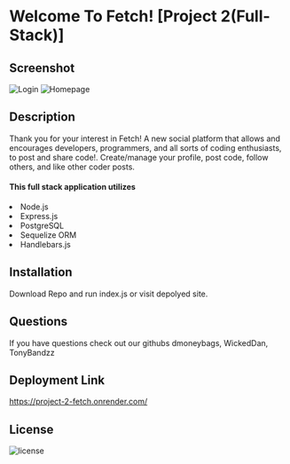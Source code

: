 # Welcome To Fetch! [Project 2(Full-Stack)]
## Screenshot
![Login](https://github.com/user-attachments/assets/aff68715-de02-4150-9ac3-178d14e77a62)
![Homepage](https://github.com/user-attachments/assets/b45d391c-e07e-43cf-bdd0-8b5d638ae335)

## Description
Thank you for your interest in Fetch! A new social platform that allows and encourages developers, programmers, and all sorts of coding enthusiasts, to post and share code!. Create/manage your profile, post code, follow others, and like other coder posts. 
<h4>This full stack application utilizes</h4> <li>Node.js</li> <li>Express.js</li> <li>PostgreSQL</li> <li>Sequelize ORM</li> <li>Handlebars.js</li>

## Installation
Download Repo and run index.js or visit depolyed site.

## Questions 
If you have questions check out our githubs dmoneybags, WickedDan, TonyBandzz

## Deployment Link
https://project-2-fetch.onrender.com/

## License
![license](https://img.shields.io/badge/MIT-License-blue)
            
